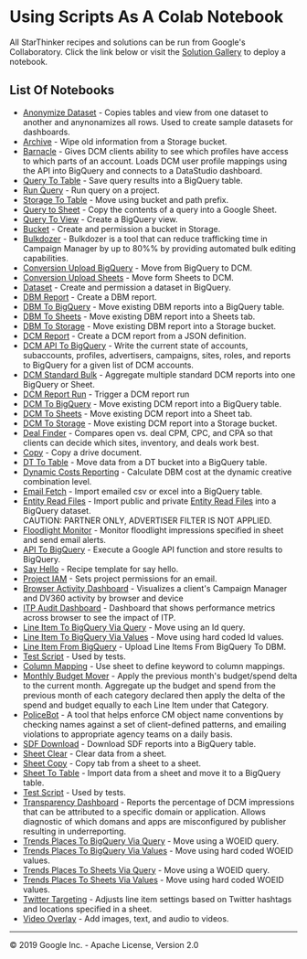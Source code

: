 # Using Scripts As A Colab Notebook

All StarThinker recipes and solutions can be run from Google's Collaboratory.
Click the link below or visit the [Solution Gallery](https://google.github.io/starthinker/) to deploy a notebook.

## List Of Notebooks
* [Anonymize Dataset](https://colab.research.google.com/github/google/starthinker/blob/master/colab/anonymize.ipynb) - Copies tables and view from one dataset to another and anynonamizes all rows.  Used to create sample datasets for dashboards.
* [Archive](https://colab.research.google.com/github/google/starthinker/blob/master/colab/archive.ipynb) - Wipe old information from a Storage bucket.
* [Barnacle](https://colab.research.google.com/github/google/starthinker/blob/master/colab/barnacle.ipynb) - Gives DCM clients ability to see which profiles have access to which parts of an account. Loads DCM user profile mappings using the API into BigQuery and connects to a DataStudio dashboard.
* [Query To Table](https://colab.research.google.com/github/google/starthinker/blob/master/colab/bigquery_query.ipynb) - Save query results into a BigQuery table.
* [Run Query](https://colab.research.google.com/github/google/starthinker/blob/master/colab/bigquery_run_query.ipynb) - Run query on a project.
* [Storage To Table](https://colab.research.google.com/github/google/starthinker/blob/master/colab/bigquery_storage.ipynb) - Move using bucket and path prefix.
* [Query to Sheet](https://colab.research.google.com/github/google/starthinker/blob/master/colab/bigquery_to_sheet.ipynb) - Copy the contents of a query into a Google Sheet.
* [Query To View](https://colab.research.google.com/github/google/starthinker/blob/master/colab/bigquery_view.ipynb) - Create a BigQuery view.
* [Bucket](https://colab.research.google.com/github/google/starthinker/blob/master/colab/bucket.ipynb) - Create and permission a bucket in Storage.
* [Bulkdozer](https://colab.research.google.com/github/google/starthinker/blob/master/colab/bulkdozer.ipynb) - Bulkdozer is a tool that can reduce trafficking time in Campaign Manager by up to 80%% by providing automated bulk editing capabilities.
* [Conversion Upload BigQuery](https://colab.research.google.com/github/google/starthinker/blob/master/colab/conversion_upload_from_biguery.ipynb) - Move from BigQuery to DCM.
* [Conversion Upload Sheets](https://colab.research.google.com/github/google/starthinker/blob/master/colab/conversion_upload_from_sheets.ipynb) - Move form Sheets to DCM.
* [Dataset](https://colab.research.google.com/github/google/starthinker/blob/master/colab/dataset.ipynb) - Create and permission a dataset in BigQuery.
* [DBM Report](https://colab.research.google.com/github/google/starthinker/blob/master/colab/dbm.ipynb) - Create a DBM report.
* [DBM To BigQuery](https://colab.research.google.com/github/google/starthinker/blob/master/colab/dbm_to_bigquery.ipynb) - Move existing DBM reports into a BigQuery table.
* [DBM To Sheets](https://colab.research.google.com/github/google/starthinker/blob/master/colab/dbm_to_sheets.ipynb) - Move existing DBM report into a Sheets tab.
* [DBM To Storage](https://colab.research.google.com/github/google/starthinker/blob/master/colab/dbm_to_storage.ipynb) - Move existing DBM report into a Storage bucket.
* [DCM Report](https://colab.research.google.com/github/google/starthinker/blob/master/colab/dcm.ipynb) - Create a DCM report from a JSON definition.
* [DCM API To BigQuery](https://colab.research.google.com/github/google/starthinker/blob/master/colab/dcm_api_to_bigquery.ipynb) - Write the current state of accounts, subaccounts, profiles, advertisers, campaigns, sites, roles, and reports to BigQuery for a given list of DCM accounts.
* [DCM Standard Bulk](https://colab.research.google.com/github/google/starthinker/blob/master/colab/dcm_bulk_standard.ipynb) - Aggregate multiple standard DCM reports into one BigQuery or Sheet.
* [DCM Report Run](https://colab.research.google.com/github/google/starthinker/blob/master/colab/dcm_run.ipynb) - Trigger a DCM report run
* [DCM To BigQuery](https://colab.research.google.com/github/google/starthinker/blob/master/colab/dcm_to_bigquery.ipynb) - Move existing DCM report into a BigQuery table.
* [DCM To Sheets](https://colab.research.google.com/github/google/starthinker/blob/master/colab/dcm_to_sheets.ipynb) - Move existing DCM report into a Sheet tab.
* [DCM To Storage](https://colab.research.google.com/github/google/starthinker/blob/master/colab/dcm_to_storage.ipynb) - Move existing DCM report into a Storage bucket.
* [Deal Finder](https://colab.research.google.com/github/google/starthinker/blob/master/colab/deal_finder.ipynb) - Compares open vs. deal CPM, CPC, and CPA so that clients can decide which sites, inventory, and deals work best.
* [Copy](https://colab.research.google.com/github/google/starthinker/blob/master/colab/drive_copy.ipynb) - Copy a drive document.
* [DT To Table](https://colab.research.google.com/github/google/starthinker/blob/master/colab/dt.ipynb) - Move data from a DT bucket into a BigQuery table.
* [Dynamic Costs Reporting](https://colab.research.google.com/github/google/starthinker/blob/master/colab/dynamic_costs.ipynb) - Calculate DBM cost at the dynamic creative combination level.
* [Email Fetch](https://colab.research.google.com/github/google/starthinker/blob/master/colab/email_to_bigquery.ipynb) - Import emailed csv or excel into a BigQuery table.
* [Entity Read Files](https://colab.research.google.com/github/google/starthinker/blob/master/colab/entity.ipynb) - Import public and private <a href='https://developers.google.com/bid-manager/guides/entity-read/format-v2' target='_blank'>Entity Read Files</a> into a BigQuery dataset.<br/>CAUTION: PARTNER ONLY, ADVERTISER FILTER IS NOT APPLIED.
* [Floodlight Monitor](https://colab.research.google.com/github/google/starthinker/blob/master/colab/floodlight_monitor.ipynb) - Monitor floodlight impressions specified in sheet and send email alerts.
* [API To BigQuery](https://colab.research.google.com/github/google/starthinker/blob/master/colab/google_api_to_bigquery.ipynb) - Execute a Google API function and store results to BigQuery.
* [Say Hello](https://colab.research.google.com/github/google/starthinker/blob/master/colab/hello.ipynb) - Recipe template for say hello.
* [Project IAM](https://colab.research.google.com/github/google/starthinker/blob/master/colab/iam.ipynb) - Sets project permissions for an email.
* [Browser Activity Dashboard](https://colab.research.google.com/github/google/starthinker/blob/master/colab/itp.ipynb) - Visualizes a client's Campaign Manager and DV360 activity by browser and device
* [ITP Audit Dashboard](https://colab.research.google.com/github/google/starthinker/blob/master/colab/itp_audit.ipynb) - Dashboard that shows performance metrics across browser to see the impact of ITP.
* [Line Item To BigQuery Via Query](https://colab.research.google.com/github/google/starthinker/blob/master/colab/lineitem_read_to_bigquery_via_query.ipynb) - Move using an Id query.
* [Line Item To BigQuery Via Values](https://colab.research.google.com/github/google/starthinker/blob/master/colab/lineitem_read_to_bigquery_via_value.ipynb) - Move using hard coded Id values.
* [Line Item From BigQuery](https://colab.research.google.com/github/google/starthinker/blob/master/colab/lineitem_write_from_bigquery.ipynb) - Upload Line Items From BigQuery To DBM.
* [Test Script](https://colab.research.google.com/github/google/starthinker/blob/master/colab/manual.ipynb) - Used by tests.
* [Column Mapping](https://colab.research.google.com/github/google/starthinker/blob/master/colab/mapping.ipynb) - Use sheet to define keyword to column mappings.
* [Monthly Budget Mover](https://colab.research.google.com/github/google/starthinker/blob/master/colab/monthly_budget_mover.ipynb) - Apply the previous month's budget/spend delta to the current month.  Aggregate up the budget and spend from the previous month of each category declared then apply the delta of the spend and budget equally to each Line Item under that Category.
* [PoliceBot](https://colab.research.google.com/github/google/starthinker/blob/master/colab/policebot.ipynb) - A tool that helps enforce CM object name conventions by checking names against a set of client-defined patterns, and emailing violations to appropriate agency teams on a daily basis.
* [SDF Download](https://colab.research.google.com/github/google/starthinker/blob/master/colab/sdf_to_bigquery.ipynb) - Download SDF reports into a BigQuery table.
* [Sheet Clear](https://colab.research.google.com/github/google/starthinker/blob/master/colab/sheets_clear.ipynb) - Clear data from a sheet.
* [Sheet Copy](https://colab.research.google.com/github/google/starthinker/blob/master/colab/sheets_copy.ipynb) - Copy tab from a sheet to a sheet.
* [Sheet To Table](https://colab.research.google.com/github/google/starthinker/blob/master/colab/sheets_to_bigquery.ipynb) - Import data from a sheet and move it to a BigQuery table.
* [Test Script](https://colab.research.google.com/github/google/starthinker/blob/master/colab/test.ipynb) - Used by tests.
* [Transparency Dashboard](https://colab.research.google.com/github/google/starthinker/blob/master/colab/transparency.ipynb) - Reports the percentage of DCM impressions that can be attributed to a specific domain or application.  Allows diagnostic of which domans and apps are misconfigured by publisher resulting in underreporting.
* [Trends Places To BigQuery Via Query](https://colab.research.google.com/github/google/starthinker/blob/master/colab/trends_places_to_bigquery_via_query.ipynb) - Move using a WOEID query.
* [Trends Places To BigQuery Via Values](https://colab.research.google.com/github/google/starthinker/blob/master/colab/trends_places_to_bigquery_via_value.ipynb) - Move using hard coded WOEID values.
* [Trends Places To Sheets Via Query](https://colab.research.google.com/github/google/starthinker/blob/master/colab/trends_places_to_sheets_via_query.ipynb) - Move using a WOEID query.
* [Trends Places To Sheets Via Values](https://colab.research.google.com/github/google/starthinker/blob/master/colab/trends_places_to_sheets_via_value.ipynb) - Move using hard coded WOEID values.
* [Twitter Targeting](https://colab.research.google.com/github/google/starthinker/blob/master/colab/twitter.ipynb) - Adjusts line item settings based on Twitter hashtags and locations specified in a sheet.
* [Video Overlay](https://colab.research.google.com/github/google/starthinker/blob/master/colab/video.ipynb) - Add images, text, and audio to videos.
---
&copy; 2019 Google Inc. - Apache License, Version 2.0
